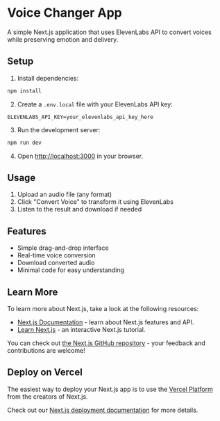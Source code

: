 # Voice Changer App

A simple Next.js application that uses ElevenLabs API to convert voices while preserving emotion and delivery.

## Setup

1. Install dependencies:
```bash
npm install
```

2. Create a `.env.local` file with your ElevenLabs API key:
```
ELEVENLABS_API_KEY=your_elevenlabs_api_key_here
```

3. Run the development server:
```bash
npm run dev
```

4. Open [http://localhost:3000](http://localhost:3000) in your browser.

## Usage

1. Upload an audio file (any format)
2. Click "Convert Voice" to transform it using ElevenLabs
3. Listen to the result and download if needed

## Features

- Simple drag-and-drop interface
- Real-time voice conversion
- Download converted audio
- Minimal code for easy understanding

## Learn More

To learn more about Next.js, take a look at the following resources:

- [Next.js Documentation](https://nextjs.org/docs) - learn about Next.js features and API.
- [Learn Next.js](https://nextjs.org/learn) - an interactive Next.js tutorial.

You can check out [the Next.js GitHub repository](https://github.com/vercel/next.js) - your feedback and contributions are welcome!

## Deploy on Vercel

The easiest way to deploy your Next.js app is to use the [Vercel Platform](https://vercel.com/new?utm_medium=default-template&filter=next.js&utm_source=create-next-app&utm_campaign=create-next-app-readme) from the creators of Next.js.

Check out our [Next.js deployment documentation](https://nextjs.org/docs/app/building-your-application/deploying) for more details.

